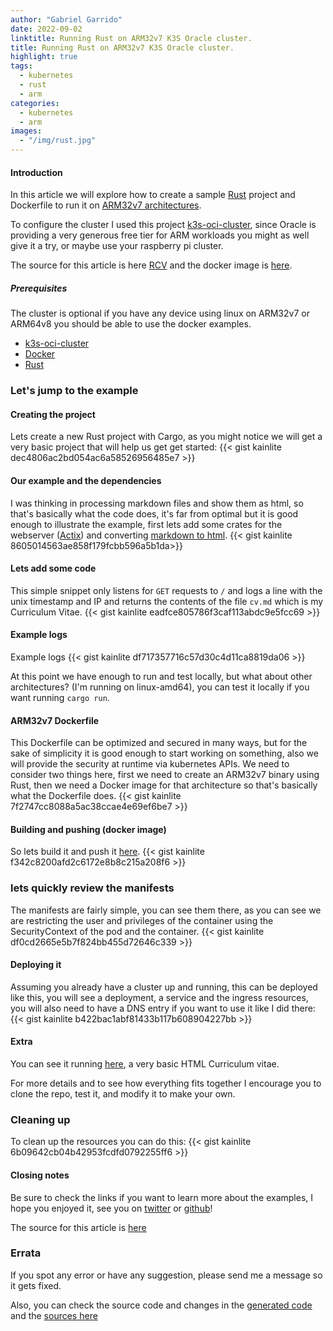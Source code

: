 ```yaml
---
author: "Gabriel Garrido"
date: 2022-09-02
linktitle: Running Rust on ARM32v7 K3S Oracle cluster.
title: Running Rust on ARM32v7 K3S Oracle cluster.
highlight: true
tags:
  - kubernetes
  - rust
  - arm
categories:
  - kubernetes
  - arm
images:
  - "/img/rust.jpg"
---
```


#### **Introduction**

In this article we will explore how to create a sample [Rust](https://www.rust-lang.org/) project and Dockerfile to 
run it on [ARM32v7 architectures](https://github.com/docker-library/official-images#architectures-other-than-amd64).

To configure the cluster I used this project [k3s-oci-cluster](https://github.com/garutilorenzo/k3s-oci-cluster), since
Oracle is providing a very generous free tier for ARM workloads you might as well give it a try, or maybe use your 
raspberry pi cluster.

The source for this article is here [RCV](https://github.com/kainlite/rcv/) and the docker image is 
[here](https://hub.docker.com/repository/docker/kainlite/rcv).

##### **Prerequisites**

The cluster is optional if you have any device using linux on ARM32v7 or ARM64v8 you should be able to use the docker
examples.
- [k3s-oci-cluster](https://github.com/garutilorenzo/k3s-oci-cluster)
- [Docker](https://hub.docker.com/?overlay=onboarding)
- [Rust](https://www.rust-lang.org/tools/install)

### Let's jump to the example

#### Creating the project

Lets create a new Rust project with Cargo, as you might notice we will get a very basic project that will help us get 
get started:
{{< gist kainlite dec4806ac2bd054ac6a58526956485e7 >}}

#### Our example and the dependencies
I was thinking in processing markdown files and show them as html, so that's basically what the code does, it's far from
optimal but it is good enough to illustrate the example, first lets add some crates for the webserver 
([Actix](https://actix.rs/docs/server/)) and converting [markdown to html](https://github.com/johannhof/markdown.rs).
{{< gist kainlite 8605014563ae858f179fcbb596a5b1da>}}

#### Lets add some code
This simple snippet only listens for `GET` requests to `/` and logs a line with the unix timestamp and IP and returns 
the contents of the file `cv.md` which is my Curriculum Vitae.
{{< gist kainlite eadfce805786f3caf113abdc9e5fcc69 >}}

#### Example logs
Example logs 
{{< gist kainlite df717357716c57d30c4d11ca8819da06 >}}

At this point we have enough to run and test locally, but what about other architectures? (I'm running on linux-amd64),
you can test it locally if you want running `cargo run`.

#### ARM32v7 Dockerfile
This Dockerfile can be optimized and secured in many ways, but for the sake of simplicity it is good enough to start 
working on something, also we will provide the security at runtime via kubernetes APIs.
We need to consider two things here, first we need to create an ARM32v7 binary using Rust, then we need a Docker image
for that architecture so that's basically what the Dockerfile does.
{{< gist kainlite 7f2747cc8088a5ac38ccae4e69ef6be7 >}}

#### Building and pushing (docker image)
So lets build it and push it [here](https://hub.docker.com/repository/docker/kainlite/rcv).
{{< gist kainlite f342c8200afd2c6172e8b8c215a208f6 >}}

### lets quickly review the manifests
The manifests are fairly simple, you can see them there, as you can see we are restricting the user and privileges of
the container using the SecurityContext of the pod and the container.
{{< gist kainlite df0cd2665e5b7f824bb455d72646c339 >}}

#### Deploying it
Assuming you already have a cluster up and running, this can be deployed like this, you will see a deployment, a service
and the ingress resources, you will also need to have a DNS entry if you want to use it like I did there:
{{< gist kainlite b422bac1abf81433b117b608904227bb >}}

#### Extra

You can see it running [here](http://rcv.techsquad.rocks/), a very basic HTML Curriculum vitae.

For more details and to see how everything fits together I encourage you to clone the repo, test it, and modify it to
make your own.

### Cleaning up
To clean up the resources you can do this:
{{< gist kainlite 6b09642cb04b42953fcdfd0792255ff6 >}}

#### **Closing notes**
Be sure to check the links if you want to learn more about the examples, I hope you enjoyed it, 
see you on [twitter](https://twitter.com/kainlite) or [github](https://github.com/kainlite)!

The source for this article is [here](https://github.com/kainlite/rcv/)

### Errata

If you spot any error or have any suggestion, please send me a message so it gets fixed.

Also, you can check the source code and changes in the [generated code](https://github.com/kainlite/kainlite.github.io)
and the [sources here](https://github.com/kainlite/blog)
